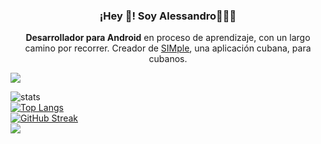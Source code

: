 <h3 align="center">¡Hey 👋! Soy Alessandro👨🏻‍💻</h3>
</p> <p align="center"><strong>Desarrollador para Android</strong> en proceso de aprendizaje, con un largo camino por recorrer. Creador de <a href="https://github.com/esalessandrxx/simple-cuba">SIMple</a>, una aplicación cubana, para cubanos.<br /></p>

<p align="centro">

<img src="https://readme-typing-svg.herokuapp.com?font=monospace&color=00ffd2&size=25¢er=true&vCenter=true&lines=Programo,+luego+existo.">

</p>

![stats](https://github-readme-stats.vercel.app/api?username=esalessandrxx&show_icons=true&theme=dark)
<br/>
[![Top Langs](https://github-readme-stats.vercel.app/api/top-langs/?username=esalessandrxx&layout=compact&theme=dark)](https://github.com/anuraghazra/github-readme-stats)
</br>
[![GitHub Streak](https://streak-stats.demolab.com?user=esalessandrxx&theme=material&border_radius=6.5&locale=es)](https://git.io/streak-stats)
</br>
![](https://komarev.com/ghpvc/?username=esalessandrxx&color=2196f3)

